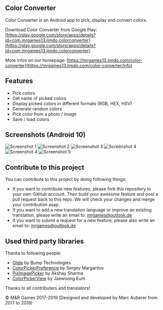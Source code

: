 ## Color Converter

Color Converter is an Android app to pick, display and convert colors.

Download Color Converter from Google Play: [https://play.google.com/store/apps/details?id=com.mrgames13.jimdo.colorconverter](https://play.google.com/store/apps/details?id=com.mrgames13.jimdo.colorconverter)

More infos on our homepage: [https://mrgames13.jimdo.com/color-converter](https://mrgames13.jimdo.com/color-converter/info)

## Features

- Pick colors
- Get name of picked colors
- Display picked colors in different formats (RGB, HEX, HSV)
- Generate random colors
- Pick color from a photo / image
- Save / load colors

## Screenshots (Android 10)
![Screenshot 1](https://github.com/mrgames13/color-converter/raw/master/screenshots/1.png)
![Screenshot 2](https://github.com/mrgames13/color-converter/raw/master/screenshots/2.png)
![Screenshot 3](https://github.com/mrgames13/color-converter/raw/master/screenshots/3.png)
![Screenshot 4](https://github.com/mrgames13/color-converter/raw/master/screenshots/4.png)
![Screenshot 4](https://github.com/mrgames13/color-converter/raw/master/screenshots/5.png)
![Screenshot 5](https://github.com/mrgames13/color-converter/raw/master/screenshots/6.png)

## Contribute to this project
You can contribute to this project by doing following things:

- If you want to contribute new features, please fork this repository to your own GitHub account. Then build your awesome feature and post a pull request back to this repo. We will check your changes and merge your contribution asap.
- If you want to add a new translation language or improve an existing translation, please write an email to: [mrgames@outlook.de](mailto:mrgames@outlook.de&subject=Add%20translation)
- If you want to submit a request for a new feature, please also write an email to: [mrgames@outlook.de](mailto:mrgames@outlook.de&subject=Feature%20request)

## Used third party libraries

Thanks to following people:

- [Glide](https://github.com/bumptech/glide) by Bump Technologies
- [ColorPickerPreference](https://github.com/attenzione/android-ColorPickerPreference) by Sergey Margaritov
- [PixImagePicker](https://github.com/akshay2211/PixImagePicker) by Akshay Sharma
- [ColorPickerView](https://github.com/skydoves/ColorPickerView) by Jaewoong Eum

Thanks to all contributers and translators!

© M&R Games 2017-2019 (Designed and developed by Marc Auberer from 2017 to 2019)